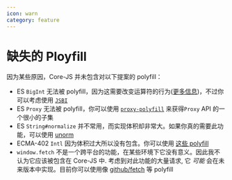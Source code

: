 ```yaml
---
icon: warn
category: feature
---
```


# 缺失的 Ployfill

因为某些原因，Core-JS 并未包含对以下提案的 polyfill：

- ES `BigInt` 无法被 polyfill，因为这需要改变运算符的行为([更多信息](https://github.com/zloirock/core-js/issues/381))，不过你可以考虑使用 [`JSBI`](https://github.com/GoogleChromeLabs/jsbi)
- ES `Proxy` 无法被 polyfill，你可以使用 [`proxy-polyfill`](https://github.com/GoogleChrome/proxy-polyfill) 来获得`Proxy` API 的一个很小的子集
- ES `String#normalize` 并不常用，而实现体积却非常大。如果你真的需要此功能，可以使用 [unorm](https://github.com/walling/unorm/)
- ECMA-402 `Intl` 因为体积过大所以没有包含。你可以使用 [这些 polyfill](https://formatjs.io/docs/polyfills)
- `window.fetch` 不是一个跨平台的功能，在某些环境下它没有意义。因此我不认为它应该被包含在 Core-JS 中. 考虑到对此功能的大量请求, 它 _可能_ 会在未来版本中实现。目前你可以使用像 [github/fetch](https://github.com/github/fetch) 等 polyfill
